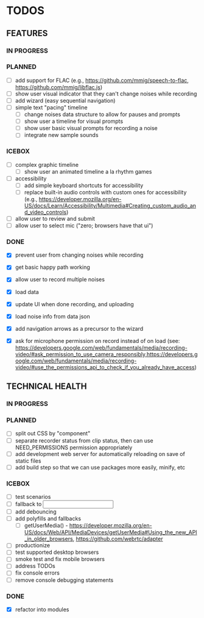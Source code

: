 # TODOS

## FEATURES

### IN PROGRESS

### PLANNED
  - [ ] add support for FLAC (e.g., https://github.com/mmig/speech-to-flac, https://github.com/mmig/libflac.js)
  - [ ] show user visual indicator that they can't change noises while recording
  - [ ] add wizard (easy sequential navigation)
  - [ ] simple text "pacing" timeline
    - [ ] change noises data structure to allow for pauses and prompts
    - [ ] show user a timeline for visual prompts
    - [ ] show user basic visual prompts for recording a noise
    - [ ] integrate new sample sounds

### ICEBOX
  - [ ] complex graphic timeline
    - [ ] show user an animated timeline a la rhythm games
  - [ ] accessibility
    - [ ] add simple keyboard shortcuts for accessibility
    - [ ] replace built-in audio controls with custom ones for accessibility (e.g., https://developer.mozilla.org/en-US/docs/Learn/Accessibility/Multimedia#Creating_custom_audio_and_video_controls)
  - [ ] allow user to review and submit
  - [ ] allow user to select mic ("zero; browsers have that ui")

### DONE
  - [x] prevent user from changing noises while recording
  - [x] get basic happy path working
  - [x] allow user to record multiple noises
  - [x] load data
  - [x] update UI when done recording, and uploading
  - [x] load noise info from data json
  - [x] add navigation arrows as a precursor to the wizard
  - [x] ask for microphone permission on record instead of on load (see: https://developers.google.com/web/fundamentals/media/recording-video/#ask_permission_to_use_camera_responsibly,https://developers.google.com/web/fundamentals/media/recording-video/#use_the_permissions_api_to_check_if_you_already_have_access)




## TECHNICAL HEALTH

### IN PROGRESS

### PLANNED
  - [ ] split out CSS by "component"
  - [ ] separate recorder status from clip status, then can use NEED_PERMISSIONS permission appropriately
  - [ ] add development web server for automatically reloading on save of static files
  - [ ] add build step so that we can use packages more easily, minify, etc

### ICEBOX
  - [ ] test scenarios
  - [ ] fallback to <input>
  - [ ] add debouncing
  - [ ] add polyfills and fallbacks
    - [ ] getUserMedia() - https://developer.mozilla.org/en-US/docs/Web/API/MediaDevices/getUserMedia#Using_the_new_API_in_older_browsers, https://github.com/webrtc/adapter
  - [ ] productionize
  - [ ] test supported desktop browsers
  - [ ] smoke test and fix mobile browsers
  - [ ] address TODOs
  - [ ] fix console errors
  - [ ] remove console debugging statements

### DONE
  - [x] refactor into modules
